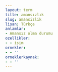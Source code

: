 ```yaml
---
layout: term
title: amansızlık
slug: amansizlik
lisan: Türkçe
anlamlar:
- Amansız olma durumu
ozellikler:
- - isim
ornekler:
- - ''
orneklerkaynak:
- - ''
---
```

